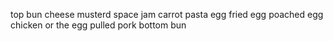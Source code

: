 top bun
cheese
musterd
space jam
carrot
pasta
egg
fried egg
poached egg
chicken or the egg
pulled pork
bottom bun
